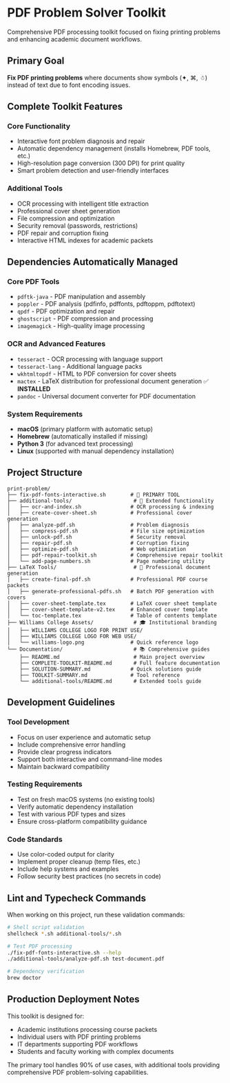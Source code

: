 # PDF Problem Solver Toolkit

Comprehensive PDF processing toolkit focused on fixing printing problems and enhancing academic document workflows.

## Primary Goal

**Fix PDF printing problems** where documents show symbols (✦, ⌘, ☃) instead of text due to font encoding issues.

## Complete Toolkit Features

### Core Functionality
- Interactive font problem diagnosis and repair
- Automatic dependency management (installs Homebrew, PDF tools, etc.)
- High-resolution page conversion (300 DPI) for print quality
- Smart problem detection and user-friendly interfaces

### Additional Tools
- OCR processing with intelligent title extraction
- Professional cover sheet generation
- File compression and optimization
- Security removal (passwords, restrictions)
- PDF repair and corruption fixing
- Interactive HTML indexes for academic packets

## Dependencies Automatically Managed

### Core PDF Tools
- `pdftk-java` - PDF manipulation and assembly
- `poppler` - PDF analysis (pdfinfo, pdffonts, pdftoppm, pdftotext)
- `qpdf` - PDF optimization and repair
- `ghostscript` - PDF compression and processing
- `imagemagick` - High-quality image processing

### OCR and Advanced Features
- `tesseract` - OCR processing with language support
- `tesseract-lang` - Additional language packs
- `wkhtmltopdf` - HTML to PDF conversion for cover sheets
- `mactex` - LaTeX distribution for professional document generation ✅ **INSTALLED**
- `pandoc` - Universal document converter for PDF documentation

### System Requirements
- **macOS** (primary platform with automatic setup)
- **Homebrew** (automatically installed if missing)
- **Python 3** (for advanced text processing)
- **Linux** (supported with manual dependency installation)

## Project Structure

```
print-problem/
├── fix-pdf-fonts-interactive.sh        # 🎯 PRIMARY TOOL
├── additional-tools/                    # 🔧 Extended functionality
│   ├── ocr-and-index.sh                # OCR processing & indexing
│   ├── create-cover-sheet.sh           # Professional cover generation
│   ├── analyze-pdf.sh                  # Problem diagnosis
│   ├── compress-pdf.sh                 # File size optimization
│   ├── unlock-pdf.sh                   # Security removal
│   ├── repair-pdf.sh                   # Corruption fixing
│   ├── optimize-pdf.sh                 # Web optimization
│   ├── pdf-repair-toolkit.sh           # Comprehensive repair toolkit
│   └── add-page-numbers.sh             # Page numbering utility
├── LaTeX Tools/                         # 📄 Professional document generation
│   ├── create-final-pdf.sh             # Professional PDF course packets
│   ├── generate-professional-pdfs.sh   # Batch PDF generation with covers
│   ├── cover-sheet-template.tex        # LaTeX cover sheet template
│   ├── cover-sheet-template-v2.tex     # Enhanced cover template
│   └── toc-template.tex                # Table of contents template
├── Williams College Assets/             # 🎓 Institutional branding
│   ├── WILLIAMS COLLEGE LOGO FOR PRINT USE/
│   ├── WILLIAMS COLLEGE LOGO FOR WEB USE/
│   └── williams-logo.png               # Quick reference logo
└── Documentation/                       # 📚 Comprehensive guides
    ├── README.md                        # Main project overview
    ├── COMPLETE-TOOLKIT-README.md       # Full feature documentation
    ├── SOLUTION-SUMMARY.md             # Quick solutions guide
    ├── TOOLKIT-SUMMARY.md              # Tool reference
    └── additional-tools/README.md       # Extended tools guide
```

## Development Guidelines

### Tool Development
- Focus on user experience and automatic setup
- Include comprehensive error handling
- Provide clear progress indicators
- Support both interactive and command-line modes
- Maintain backward compatibility

### Testing Requirements
- Test on fresh macOS systems (no existing tools)
- Verify automatic dependency installation
- Test with various PDF types and sizes
- Ensure cross-platform compatibility guidance

### Code Standards
- Use color-coded output for clarity
- Implement proper cleanup (temp files, etc.)
- Include help systems and examples
- Follow security best practices (no secrets in code)

## Lint and Typecheck Commands

When working on this project, run these validation commands:

```bash
# Shell script validation
shellcheck *.sh additional-tools/*.sh

# Test PDF processing
./fix-pdf-fonts-interactive.sh --help
./additional-tools/analyze-pdf.sh test-document.pdf

# Dependency verification
brew doctor
```

## Production Deployment Notes

This toolkit is designed for:
- Academic institutions processing course packets
- Individual users with PDF printing problems  
- IT departments supporting PDF workflows
- Students and faculty working with complex documents

The primary tool handles 90% of use cases, with additional tools providing comprehensive PDF problem-solving capabilities.